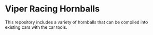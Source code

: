 # Viper Racing Hornballs

This repository includes a variety of hornballs that can be compiled into existing cars with the car tools.

